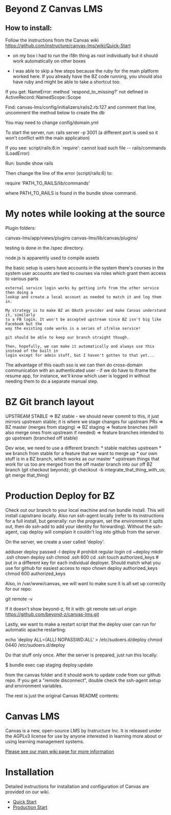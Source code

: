 Beyond Z Canvas LMS
======

How to install:
-----

Follow the instructions from the Canvas wiki <https://github.com/instructure/canvas-lms/wiki/Quick-Start>

* on my box i had to run the i18n thing as  root individually but it should work automatically on other boxes

* I was able to skip a few steps because the ruby for the main platform worked here. If you already have the BZ code running, you should also have ruby and might be able to take a shortcut too.


If you get:
NameError: method `respond_to_missing?' not defined in ActiveRecord::NamedScope::Scope

Find: canvas-lms/config/initializers/rails2.rb:127
and comment that line, uncomment the method below to create the db

You may need to change config/domain.yml

To start the server, run: rails server -p 3001 (a different port is used so it won't conflict with the main application)

If you see:
script/rails:6:in `require': cannot load such file -- rails/commands (LoadError)

Run:
bundle show rails

Then change the line of the error (script/rails:6) to:

require 'PATH_TO_RAILS/lib/commands'

where PATH_TO_RAILS is found in the bundle show command.


My notes while looking at the source
=========

Plugin folders:

canvas-lms/app/views/plugins
canvas-lms/lib/canvas/plugins/

testing is done in the /spec directory.

node.js is apparently used to compile assets

the basic setup is
	users have accounts in the system
	there's courses in the system
	user accounts are tied to courses via roles which grant them access to various parts

	external service login works by getting info from the other service then doing a
	lookup and create a local account as needed to match it and log them in.

	My strategy is to make BZ an OAuth provider and make Canvas understand it, similarly
	to a FB login. It won't be accepted upstream since BZ isn't big like Facebook but the
	way the existing code works is a series of if/else service!

	git should be able to keep our branch straight though.

	Then, hopefully, we can make it automatically and always use this instead of the built in
	login except for admin stuff, but I haven't gotten to that yet...

The advantage of this oauth sso is we can then do cross-domain communication with an authenticated
user - if we do have to iframe the resume app, for instance, we'll know which user is logged in
without needing them to do a separate manual step.


BZ Git branch layout
========

UPSTREAM STABLE
	=> BZ stable - we should never commit to this, it just mirrors upstream stable; it is where we stage changes for upstream PRs
		=> BZ master (merges from staging)
		=> BZ staging
			=> feature branches (will also merge ones from upstream if needed)
		=> feature branches intended to go upstream (branched off stable)


Dev wise, we need to use a different branch:
	* stable matches upstream
	* we branch from stable for a feature that we want to merge up
	* our own stuff is in a BZ branch, which works as our master
	* upstream things that work for us too are merged from the off master branch into our off BZ branch
		(git checkout beyondz; git checkout -b integrate_that_thing_with_us; git merge that_thing)


Production Deploy for BZ
===========

Check out our branch to your local machine and run bundle install. This will install capistrano locally. Also run ssh-agent locally (refer to its instructions for a full install, but generally: run the program, set the environment it spits out, then do ssh-add to add your identity for forwarding). Without the ssh-agent, cap deploy will complain it couldn't log into github from the server.

On the server, we create a user called 'deploy'.

adduser deploy
passwd -l deploy # prohibit regular login
cd ~deploy
mkdir .ssh
chown deploy ssh
chmod .ssh 600
cd .ssh
touch authorized_keys # put in a different key for each individual deployer. Should match what you use for github for easiest access to repo
chown deploy authorized_keys
chmod 600 authorized_keys


Also, in /var/www/canvas, we will want to make sure it is all set up correctly for our repo:

git remote -v

If it doesn't show beyond-z, fit it with:
git remote set-url origin https://github.com/beyond-z/canvas-lms.git


Lastly, we want to make a restart script that the deploy user can run for automatic apache restarting:

echo 'deploy ALL=(ALL) NOPASSWD:ALL' > /etc/sudoers.d/deploy
chmod 0440 /etc/sudoers.d/deploy



Do that stuff only once. After the server is prepared, just run this locally:

$ bundle exec cap staging deploy:update

from the canvas folder and it should work to update code from our github repo. If you get a "remote disconnect", double check the ssh-agent setup and environment variables.




The rest is just the original Canvas README contents:


Canvas LMS
======

Canvas is a new, open-source LMS by Instructure Inc. It is released under the
AGPLv3 license for use by anyone interested in learning more about or using
learning management systems.

[Please see our main wiki page for more information](http://github.com/instructure/canvas-lms/wiki)

Installation
=======

Detailed instructions for installation and configuration of Canvas are provided
on our wiki.

 * [Quick Start](http://github.com/instructure/canvas-lms/wiki/Quick-Start)
 * [Production Start](http://github.com/instructure/canvas-lms/wiki/Production-Start)
